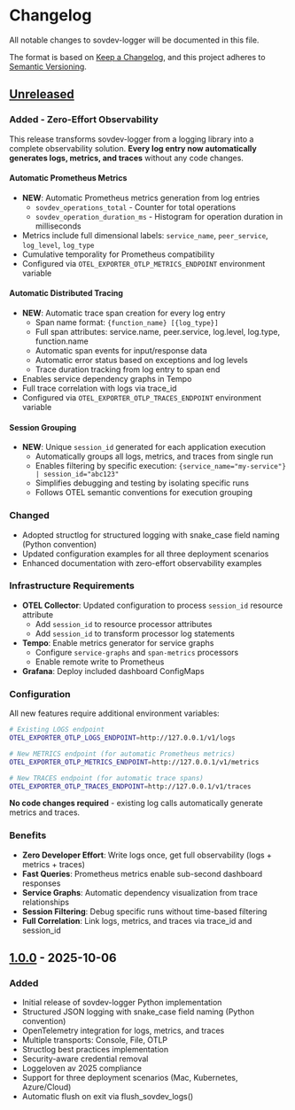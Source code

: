 # Changelog

All notable changes to sovdev-logger will be documented in this file.

The format is based on [Keep a Changelog](https://keepachangelog.com/en/1.0.0/),
and this project adheres to [Semantic Versioning](https://semver.org/spec/v2.0.0.html).

## [Unreleased]

### Added - Zero-Effort Observability

This release transforms sovdev-logger from a logging library into a complete observability solution. **Every log entry now automatically generates logs, metrics, and traces** without any code changes.

#### Automatic Prometheus Metrics

- **NEW**: Automatic Prometheus metrics generation from log entries
  - `sovdev_operations_total` - Counter for total operations
  - `sovdev_operation_duration_ms` - Histogram for operation duration in milliseconds
- Metrics include full dimensional labels: `service_name`, `peer_service`, `log_level`, `log_type`
- Cumulative temporality for Prometheus compatibility
- Configured via `OTEL_EXPORTER_OTLP_METRICS_ENDPOINT` environment variable

#### Automatic Distributed Tracing

- **NEW**: Automatic trace span creation for every log entry
  - Span name format: `{function_name} [{log_type}]`
  - Full span attributes: service.name, peer.service, log.level, log.type, function.name
  - Automatic span events for input/response data
  - Automatic error status based on exceptions and log levels
  - Trace duration tracking from log entry to span end
- Enables service dependency graphs in Tempo
- Full trace correlation with logs via trace_id
- Configured via `OTEL_EXPORTER_OTLP_TRACES_ENDPOINT` environment variable

#### Session Grouping

- **NEW**: Unique `session_id` generated for each application execution
  - Automatically groups all logs, metrics, and traces from single run
  - Enables filtering by specific execution: `{service_name="my-service"} | session_id="abc123"`
  - Simplifies debugging and testing by isolating specific runs
  - Follows OTEL semantic conventions for execution grouping

### Changed

- Adopted structlog for structured logging with snake_case field naming (Python convention)
- Updated configuration examples for all three deployment scenarios
- Enhanced documentation with zero-effort observability examples

### Infrastructure Requirements

- **OTEL Collector**: Updated configuration to process `session_id` resource attribute
  - Add `session_id` to resource processor attributes
  - Add `session_id` to transform processor log statements
- **Tempo**: Enable metrics generator for service graphs
  - Configure `service-graphs` and `span-metrics` processors
  - Enable remote write to Prometheus
- **Grafana**: Deploy included dashboard ConfigMaps

### Configuration

All new features require additional environment variables:

```bash
# Existing LOGS endpoint
OTEL_EXPORTER_OTLP_LOGS_ENDPOINT=http://127.0.0.1/v1/logs

# New METRICS endpoint (for automatic Prometheus metrics)
OTEL_EXPORTER_OTLP_METRICS_ENDPOINT=http://127.0.0.1/v1/metrics

# New TRACES endpoint (for automatic trace spans)
OTEL_EXPORTER_OTLP_TRACES_ENDPOINT=http://127.0.0.1/v1/traces
```

**No code changes required** - existing log calls automatically generate metrics and traces.

### Benefits

- **Zero Developer Effort**: Write logs once, get full observability (logs + metrics + traces)
- **Fast Queries**: Prometheus metrics enable sub-second dashboard responses
- **Service Graphs**: Automatic dependency visualization from trace relationships
- **Session Filtering**: Debug specific runs without time-based filtering
- **Full Correlation**: Link logs, metrics, and traces via trace_id and session_id

## [1.0.0] - 2025-10-06

### Added

- Initial release of sovdev-logger Python implementation
- Structured JSON logging with snake_case field naming (Python convention)
- OpenTelemetry integration for logs, metrics, and traces
- Multiple transports: Console, File, OTLP
- Structlog best practices implementation
- Security-aware credential removal
- Loggeloven av 2025 compliance
- Support for three deployment scenarios (Mac, Kubernetes, Azure/Cloud)
- Automatic flush on exit via flush_sovdev_logs()

[Unreleased]: https://github.com/terchris/sovdev-logger/compare/v1.0.0...HEAD
[1.0.0]: https://github.com/terchris/sovdev-logger/releases/tag/v1.0.0
